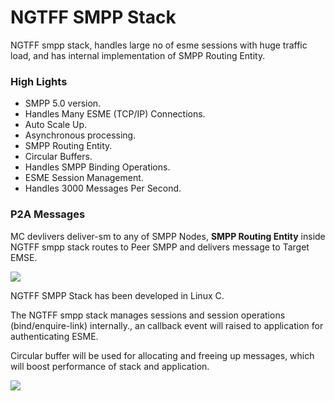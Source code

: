 # NGTFF SMPP Stack

NGTFF smpp stack, handles large no of esme sessions with huge traffic load, and has internal implementation of SMPP Routing Entity.

### High Lights

* SMPP 5.0 version.
* Handles Many ESME (TCP/IP) Connections.
* Auto Scale Up.
* Asynchronous processing. 
* SMPP Routing Entity.
* Circular Buffers.
* Handles SMPP Binding Operations.
* ESME Session Management.
* Handles 3000 Messages Per Second.



### P2A Messages

MC devlivers deliver-sm to any of SMPP Nodes, **SMPP Routing Entity** inside NGTFF smpp stack routes to Peer SMPP and delivers message to Target EMSE. 

<image src="smpp_stack.png" />

NGTFF SMPP Stack has been developed in Linux C.

The NGTFF smpp stack manages sessions and session operations (bind/enquire-link) internally., an callback event will raised to application for authenticating ESME.

Circular buffer will be used for allocating and freeing up messages, which will boost performance of stack and application.

 <image src="smpp_routing_entity.png" />





 


















